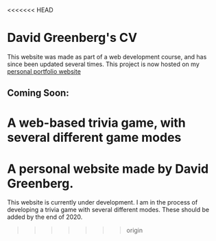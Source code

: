 <<<<<<< HEAD
# David Greenberg's CV
This website was made as part of a web development course, and has since been updated several times.
This project is now hosted on my [personal portfolio website](https://www.skriffy.com)


## Coming Soon:
A web-based trivia game, with several different game modes
=======
# A personal website made by David Greenberg.
This website is currently under development. I am in the process of developing a trivia game with several different modes. These should be added by the end of 2020.
>>>>>>> origin
